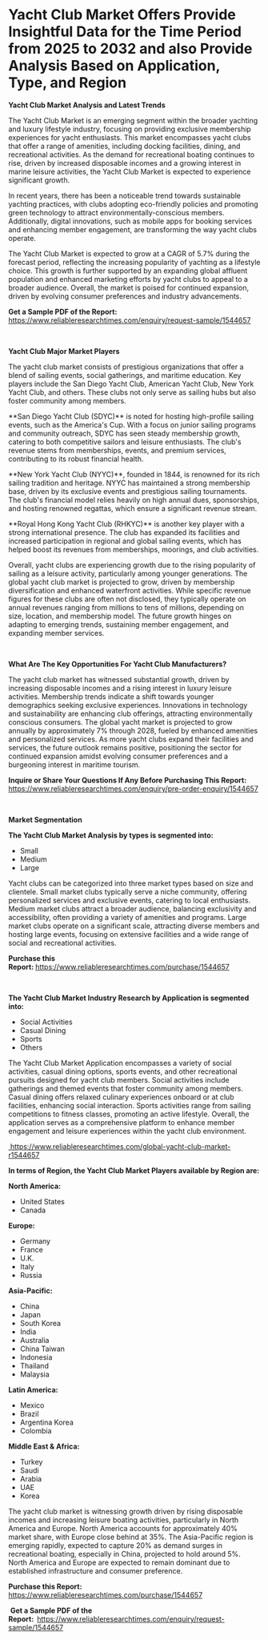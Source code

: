 <p><h1>Yacht Club Market Offers Provide Insightful Data for the Time Period from 2025 to 2032 and also Provide Analysis Based on Application, Type, and Region</h1></p><p><strong>Yacht Club Market Analysis and Latest Trends</strong></p>
<p><p>The Yacht Club Market is an emerging segment within the broader yachting and luxury lifestyle industry, focusing on providing exclusive membership experiences for yacht enthusiasts. This market encompasses yacht clubs that offer a range of amenities, including docking facilities, dining, and recreational activities. As the demand for recreational boating continues to rise, driven by increased disposable incomes and a growing interest in marine leisure activities, the Yacht Club Market is expected to experience significant growth.</p><p>In recent years, there has been a noticeable trend towards sustainable yachting practices, with clubs adopting eco-friendly policies and promoting green technology to attract environmentally-conscious members. Additionally, digital innovations, such as mobile apps for booking services and enhancing member engagement, are transforming the way yacht clubs operate.</p><p>The Yacht Club Market is expected to grow at a CAGR of 5.7% during the forecast period, reflecting the increasing popularity of yachting as a lifestyle choice. This growth is further supported by an expanding global affluent population and enhanced marketing efforts by yacht clubs to appeal to a broader audience. Overall, the market is poised for continued expansion, driven by evolving consumer preferences and industry advancements.</p></p>
<p><strong>Get a Sample PDF of the Report:&nbsp;</strong> <a href="https://www.reliableresearchtimes.com/enquiry/request-sample/1544657?utm_campaign=2738&utm_medium=2&utm_source=Github&utm_content=ia&utm_term=20042025&utm_id=yacht-club">https://www.reliableresearchtimes.com/enquiry/request-sample/1544657</a></p>
<p>&nbsp;</p>
<p><strong>Yacht Club Major Market Players</strong></p>
<p><p>The yacht club market consists of prestigious organizations that offer a blend of sailing events, social gatherings, and maritime education. Key players include the San Diego Yacht Club, American Yacht Club, New York Yacht Club, and others. These clubs not only serve as sailing hubs but also foster community among members.</p><p>**San Diego Yacht Club (SDYC)** is noted for hosting high-profile sailing events, such as the America's Cup. With a focus on junior sailing programs and community outreach, SDYC has seen steady membership growth, catering to both competitive sailors and leisure enthusiasts. The club's revenue stems from memberships, events, and premium services, contributing to its robust financial health.</p><p>**New York Yacht Club (NYYC)**, founded in 1844, is renowned for its rich sailing tradition and heritage. NYYC has maintained a strong membership base, driven by its exclusive events and prestigious sailing tournaments. The club's financial model relies heavily on high annual dues, sponsorships, and hosting renowned regattas, which ensure a significant revenue stream.</p><p>**Royal Hong Kong Yacht Club (RHKYC)** is another key player with a strong international presence. The club has expanded its facilities and increased participation in regional and global sailing events, which has helped boost its revenues from memberships, moorings, and club activities.</p><p>Overall, yacht clubs are experiencing growth due to the rising popularity of sailing as a leisure activity, particularly among younger generations. The global yacht club market is projected to grow, driven by membership diversification and enhanced waterfront activities. While specific revenue figures for these clubs are often not disclosed, they typically operate on annual revenues ranging from millions to tens of millions, depending on size, location, and membership model. The future growth hinges on adapting to emerging trends, sustaining member engagement, and expanding member services.</p></p>
<p>&nbsp;</p>
<p><strong>What Are The Key Opportunities For Yacht Club Manufacturers?</strong></p>
<p><p>The yacht club market has witnessed substantial growth, driven by increasing disposable incomes and a rising interest in luxury leisure activities. Membership trends indicate a shift towards younger demographics seeking exclusive experiences. Innovations in technology and sustainability are enhancing club offerings, attracting environmentally conscious consumers. The global yacht market is projected to grow annually by approximately 7% through 2028, fueled by enhanced amenities and personalized services. As more yacht clubs expand their facilities and services, the future outlook remains positive, positioning the sector for continued expansion amidst evolving consumer preferences and a burgeoning interest in maritime tourism.</p></p>
<p><strong>Inquire or Share Your Questions If Any Before Purchasing This Report:</strong> <a href="https://www.reliableresearchtimes.com/enquiry/pre-order-enquiry/1544657?utm_campaign=2738&utm_medium=2&utm_source=Github&utm_content=ia&utm_term=20042025&utm_id=yacht-club">https://www.reliableresearchtimes.com/enquiry/pre-order-enquiry/1544657</a></p>
<p>&nbsp;</p>
<p><strong>Market Segmentation</strong></p>
<p><strong>The Yacht Club Market Analysis by types is segmented into:</strong></p>
<p><ul><li>Small</li><li>Medium</li><li>Large</li></ul></p>
<p><p>Yacht clubs can be categorized into three market types based on size and clientele. Small market clubs typically serve a niche community, offering personalized services and exclusive events, catering to local enthusiasts. Medium market clubs attract a broader audience, balancing exclusivity and accessibility, often providing a variety of amenities and programs. Large market clubs operate on a significant scale, attracting diverse members and hosting large events, focusing on extensive facilities and a wide range of social and recreational activities.</p></p>
<p><strong>Purchase this Report:&nbsp;</strong><a href="https://www.reliableresearchtimes.com/purchase/1544657?utm_campaign=2738&utm_medium=2&utm_source=Github&utm_content=ia&utm_term=20042025&utm_id=yacht-club">https://www.reliableresearchtimes.com/purchase/1544657</a></p>
<p>&nbsp;</p>
<p><strong>The Yacht Club Market Industry Research by Application is segmented into:</strong></p>
<p><ul><li>Social Activities</li><li>Casual Dining</li><li>Sports</li><li>Others</li></ul></p>
<p><p>The Yacht Club Market Application encompasses a variety of social activities, casual dining options, sports events, and other recreational pursuits designed for yacht club members. Social activities include gatherings and themed events that foster community among members. Casual dining offers relaxed culinary experiences onboard or at club facilities, enhancing social interaction. Sports activities range from sailing competitions to fitness classes, promoting an active lifestyle. Overall, the application serves as a comprehensive platform to enhance member engagement and leisure experiences within the yacht club environment.</p></p>
<p><a href="https://www.reliableresearchtimes.com/global-yacht-club-market-r1544657?utm_campaign=2738&utm_medium=2&utm_source=Github&utm_content=ia&utm_term=20042025&utm_id=yacht-club">&nbsp;https://www.reliableresearchtimes.com/global-yacht-club-market-r1544657</a></p>
<p><strong>In terms of Region, the Yacht Club Market Players available by Region are:</strong></p>
<p>
    <p> <strong> North America: </strong>
        <ul>
            <li>United States</li>
            <li>Canada</li>
        </ul>
        </p> 
    <p> <strong> Europe: </strong>
        <ul>
            <li>Germany</li>
            <li>France</li>
            <li>U.K.</li>
            <li>Italy</li>
            <li>Russia</li>
        </ul>
        </p> 
    <p> <strong> Asia-Pacific: </strong>
        <ul>
            <li>China</li>
            <li>Japan</li>
            <li>South Korea</li>
            <li>India</li>
            <li>Australia</li>
            <li>China Taiwan</li>
            <li>Indonesia</li>
            <li>Thailand</li>
            <li>Malaysia</li>
        </ul>
        </p> 
    <p> <strong> Latin America: </strong>
        <ul>
            <li>Mexico</li>
            <li>Brazil</li>
            <li>Argentina Korea</li>
            <li>Colombia</li>
        </ul>
        </p> 
    <p> <strong> Middle East & Africa: </strong>
        <ul>
            <li>Turkey</li>
            <li>Saudi</li>
            <li>Arabia</li>
            <li>UAE</li>
            <li>Korea</li>
        </ul>
    </p>
    </p>
<p><p>The yacht club market is witnessing growth driven by rising disposable incomes and increasing leisure boating activities, particularly in North America and Europe. North America accounts for approximately 40% market share, with Europe close behind at 35%. The Asia-Pacific region is emerging rapidly, expected to capture 20% as demand surges in recreational boating, especially in China, projected to hold around 5%. North America and Europe are expected to remain dominant due to established infrastructure and consumer preference.</p></p>
<p><strong>Purchase this Report: </strong><a href="https://www.reliableresearchtimes.com/purchase/1544657?utm_campaign=2738&utm_medium=2&utm_source=Github&utm_content=ia&utm_term=20042025&utm_id=yacht-club">https://www.reliableresearchtimes.com/purchase/1544657</a></p>
<p>&nbsp;<strong>Get a Sample PDF of the Report:&nbsp;&nbsp;</strong><a href="https://www.reliableresearchtimes.com/enquiry/request-sample/1544657?utm_campaign=2738&utm_medium=2&utm_source=Github&utm_content=ia&utm_term=20042025&utm_id=yacht-club">https://www.reliableresearchtimes.com/enquiry/request-sample/1544657</a></p>
<p><strong></strong></p>
<p><p></p><p></p><p></p></p>